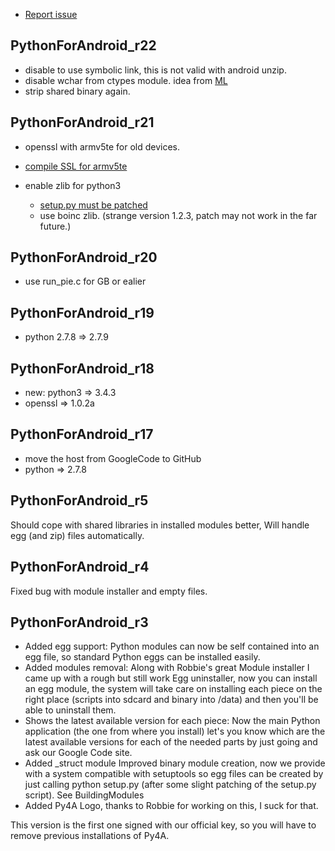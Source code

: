* [Report issue](../README.md#create_issue)

PythonForAndroid\_r22
---
* disable to use symbolic link, this is not valid with android unzip.
* disable wchar from ctypes module. idea from [ML](https://groups.google.com/forum/?hl=en#!searchin/python-android/ctypes/python-android/vDaaJXNYz_A/eazMVI-DQSYJ)
* strip shared binary again.

PythonForAndroid\_r21
---
* openssl with armv5te for old devices.
* [compile SSL for armv5te](http://stackoverflow.com/questions/16810110/how-to-build-openssl-to-generate-libcrypto-a-with-android-ndk-and-windows)
* enable zlib for python3

  * [setup.py must be patched](http://code.activestate.com/lists/python-list/329410/)
  * use boinc zlib. (strange version 1.2.3, patch may not work in the far future.)

PythonForAndroid\_r20
---
* use run_pie.c for GB or ealier

PythonForAndroid\_r19
---
* python 2.7.8 => 2.7.9

PythonForAndroid\_r18
---
* new: python3 => 3.4.3
* openssl => 1.0.2a

PythonForAndroid\_r17
---
* move the host from GoogleCode to GitHub
* python => 2.7.8

PythonForAndroid\_r5
---
Should cope with shared libraries in installed modules better,
Will handle egg (and zip) files automatically. 

PythonForAndroid\_r4
---
Fixed bug with module installer and empty files. 

PythonForAndroid\_r3
---
* Added egg support: Python modules can now be self contained into an egg file, so standard Python eggs can be installed easily.
* Added modules removal: Along with Robbie's great Module installer I came up with a rough but
  still work Egg uninstaller, now you can install an egg module, the system will take care on
  installing each piece on the right place (scripts into sdcard and binary into /data) and then
  you'll be able to uninstall them.
* Shows the latest available version for each piece: Now the main Python application (the one
  from where you install) let's you know which are the latest available versions for each of the
  needed parts by just going and ask our Google Code site.
* Added \_struct module
  Improved binary module creation, now we provide with a system compatible with setuptools so
  egg files can be created by just calling python setup.py (after some slight patching of the
  setup.py script). See BuildingModules
* Added Py4A Logo, thanks to Robbie for working on this, I suck for that.

This version is the first one signed with our official key, so you will have to remove previous
installations of Py4A.

<!---
 vi: ft=markdown
 -->
